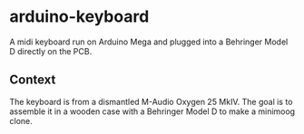 # arduino-keyboard

A midi keyboard run on Arduino Mega and plugged into a Behringer Model D directly on the PCB.

## Context

The keyboard is from a dismantled M-Audio Oxygen 25 MkIV. The goal is to assemble it in a wooden case with a Behringer Model D to make a minimoog clone.